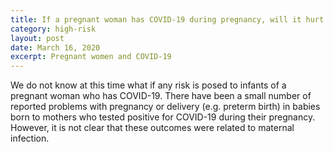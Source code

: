 ```yaml
---
title: If a pregnant woman has COVID-19 during pregnancy, will it hurt the baby?
category: high-risk
layout: post
date: March 16, 2020
excerpt: Pregnant women and COVID-19
---
```


We do not know at this time what if any risk is posed to infants of a pregnant woman who has COVID-19. There have been a small number of reported problems with pregnancy or delivery (e.g. preterm birth) in babies born to mothers who tested positive for COVID-19 during their pregnancy. However, it is not clear that these outcomes were related to maternal infection.
